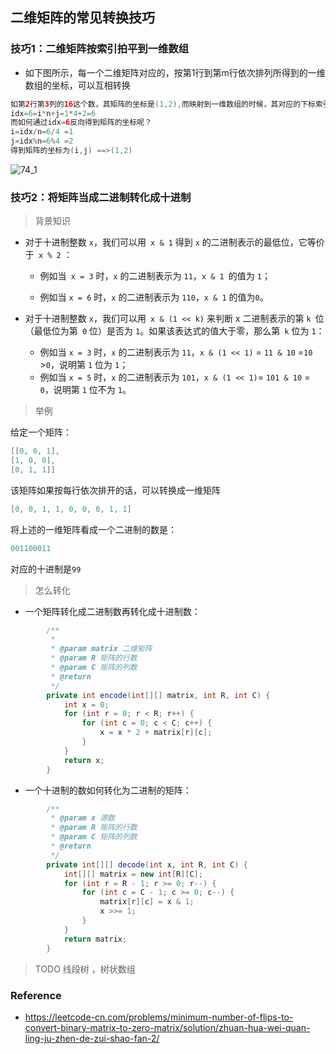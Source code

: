## 二维矩阵的常见转换技巧

### 技巧1：二维矩阵按索引拍平到一维数组

- 如下图所示，每一个二维矩阵对应的，按第1行到第m行依次排列所得到的一维数组的坐标，可以互相转换

```java
如第2行第3列的16这个数，其矩阵的坐标是(1,2),而映射到一维数组的时候，其对应的下标索引idx=6
idx=6=i*n+j=1*4+2=6
而如何通过idx=6反向得到矩阵的坐标呢？
i=idx/n=6/4 =1
j=idx%n=6%4 =2
得到矩阵的坐标为(i,j) ==>(1,2)
```



![74_1](D:\Dev\SrcCode\geek-algorithm-leetcode\src\main\leetcode_manuscripts\skill\二维矩阵的常见转换技巧.assets\74_1.jpg)

### 技巧2：将矩阵当成二进制转化成十进制

> 背景知识

- 对于十进制整数 `x`，我们可以用` x & 1` 得到 `x` 的二进制表示的最低位，它等价于` x % 2` ：

  -  例如当` x = 3` 时，`x` 的二进制表示为 `11`，`x & 1 `的值为 `1`；

  - 例如当 `x = 6` 时，`x` 的二进制表示为 `110`，`x & 1` 的值为`0`。

- 对于十进制整数 `x`，我们可以用` x & (1 << k)` 来判断 x 二进制表示的第 `k `位（最低位为第` 0` 位）是否为 `1`。如果该表达式的值大于零，那么第` k` 位为 `1`：
  - 例如当 `x = 3` 时，`x` 的二进制表示为 `11`，`x & (1 << 1)` = `11 & 10` =`10` >`0`，说明第 `1` 位为 `1`；
  - 例如当 `x = 5` 时，`x` 的二进制表示为 `101`，`x & (1 << 1)`= `101 & 10` = `0`，说明第 `1` 位不为 `1`。

> 举例

给定一个矩阵：

```java
[[0, 0, 1],
[1, 0, 0],
[0, 1, 1]]
```

该矩阵如果按每行依次排开的话，可以转换成一维矩阵

```java
[0, 0, 1, 1, 0, 0, 0, 1, 1]
```

将上述的一维矩阵看成一个二进制的数是：

```java
001100011
```

对应的十进制是`99`

>  怎么转化

- 一个矩阵转化成二进制数再转化成十进制数：

```java
        /**
         * 
         * @param matrix 二维矩阵
         * @param R 矩阵的行数
         * @param C 矩阵的列数
         * @return
         */
        private int encode(int[][] matrix, int R, int C) {
            int x = 0;
            for (int r = 0; r < R; r++) {
                for (int c = 0; c < C; c++) {
                    x = x * 2 + matrix[r][c];
                }
            }
            return x;
        }

```

- 一个十进制的数如何转化为二进制的矩阵：

```java
        /**
         * @param x 源数
         * @param R 矩阵的行数
         * @param C 矩阵的列数
         * @return
         */
        private int[][] decode(int x, int R, int C) {
            int[][] matrix = new int[R][C];
            for (int r = R - 1; r >= 0; r--) {
                for (int c = C - 1; c >= 0; c--) {
                    matrix[r][c] = x & 1;
                    x >>= 1;
                }
            }
            return matrix;
        }
```

> TODO   线段树 ，树状数组

### Reference

- https://leetcode-cn.com/problems/minimum-number-of-flips-to-convert-binary-matrix-to-zero-matrix/solution/zhuan-hua-wei-quan-ling-ju-zhen-de-zui-shao-fan-2/

